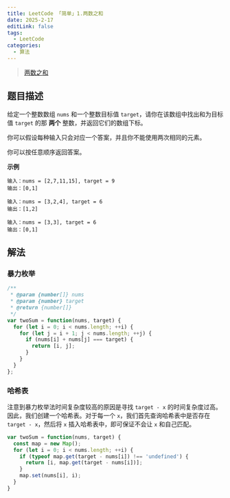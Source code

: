 ```yaml
---
title: LeetCode 「简单」1.两数之和
date: 2025-2-17
editLink: false
tags:
  - LeetCode
categories:
  - 算法
---
```


> [两数之和](https://leetcode.cn/problems/two-sum/description/)

## 题目描述

给定一个整数数组 `nums` 和一个整数目标值 `target`，请你在该数组中找出和为目标值 `target`  的那 **两个** 整数，并返回它们的数组下标。

你可以假设每种输入只会对应一个答案，并且你不能使用两次相同的元素。

你可以按任意顺序返回答案。

**示例**

```
输入：nums = [2,7,11,15], target = 9
输出：[0,1]

输入：nums = [3,2,4], target = 6
输出：[1,2]

输入：nums = [3,3], target = 6
输出：[0,1]
```

## 解法

### 暴力枚举

```js
/**
 * @param {number[]} nums
 * @param {number} target
 * @return {number[]}
 */
var twoSum = function(nums, target) {
  for (let i = 0; i < nums.length; ++i) {
    for (let j = i + 1; j < nums.length; ++j) {
      if (nums[i] + nums[j] === target) {
        return [i, j];
      }
    }
  }
};
```

### 哈希表

注意到暴力枚举法时间复杂度较高的原因是寻找 `target - x` 的时间复杂度过高。因此，我们创建一个哈希表。对于每一个 `x`，我们首先查询哈希表中是否存在 `target - x`，然后将 `x` 插入哈希表中，即可保证不会让 `x` 和自己匹配。

```js
var twoSum = function(nums, target) {
  const map = new Map();
  for (let i = 0; i < nums.length; ++i) {
    if (typeof map.get(target - nums[i]) !== 'undefined') {
      return [i, map.get(target - nums[i])];
    }
    map.set(nums[i], i);
  }
}
```
